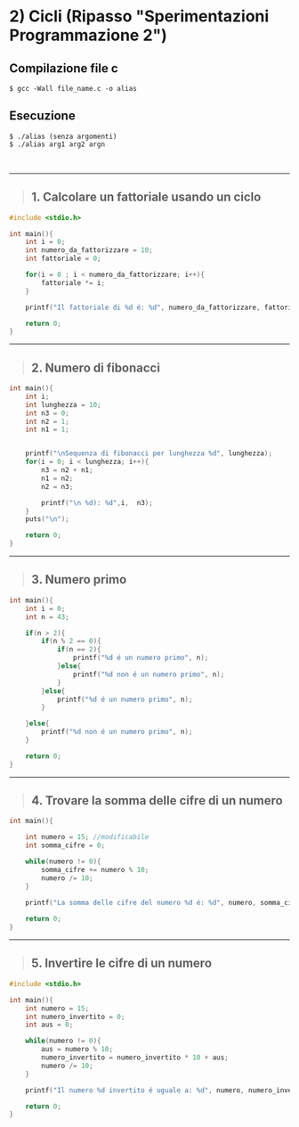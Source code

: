 # 2) Cicli (Ripasso "Sperimentazioni Programmazione 2") #


## Compilazione file c
```
$ gcc -Wall file_name.c -o alias
```
## Esecuzione
```
$ ./alias (senza argomenti)
$ ./alias arg1 arg2 argn
```

<br/>
<hr/>

> ## 1. Calcolare un fattoriale usando un ciclo
```c
#include <stdio.h>

int main(){
    int i = 0;
    int numero_da_fattorizzare = 10;
    int fattoriale = 0;

    for(i = 0 ; i < numero_da_fattorizzare; i++){
        fattoriale *= i;
    }

    printf("Il fattoriale di %d é: %d", numero_da_fattorizzare, fattoriale);

    return 0;
}
```

<hr/>

> ## 2. Numero di fibonacci

```c
int main(){
    int i;
    int lunghezza = 10;
    int n3 = 0;
    int n2 = 1;
    int n1 = 1;


    printf("\nSequenza di fibonacci per lunghezza %d", lunghezza);
    for(i = 0; i < lunghezza; i++){
        n3 = n2 + n1;
        n1 = n2;
        n2 = n3;

        printf("\n %d): %d",i,  n3);
    }
    puts("\n");

    return 0;
}
```

<hr/>

> ## 3. Numero primo
```c
int main(){
    int i = 0;
    int n = 43;

    if(n > 2){
        if(n % 2 == 0){
            if(n == 2){
                printf("%d é un numero primo", n);
            }else{
                printf("%d non é un numero primo", n);
            }
        }else{
            printf("%d é un numero primo", n);
        }

    }else{
        printf("%d non é un numero primo", n);
    }

    return 0;
}
```

<hr/>

> ## 4. Trovare la somma delle cifre di un numero
```c
int main(){

    int numero = 15; //modificabile
    int somma_cifre = 0;

    while(numero != 0){
        somma_cifre += numero % 10;
        numero /= 10;
    }

    printf("La somma delle cifre del numero %d é: %d", numero, somma_cifre);
    
    return 0;
}
```
<hr/>

> ## 5. Invertire le cifre di un numero

```c
#include <stdio.h>

int main(){
    int numero = 15;
    int numero_invertito = 0;
    int aus = 0;

    while(numero != 0){
        aus = numero % 10;
        numero_invertito = numero_invertito * 10 + aus;
        numero /= 10;
    }

    printf("Il numero %d invertito é uguale a: %d", numero, numero_invertito);

    return 0;
}
```
